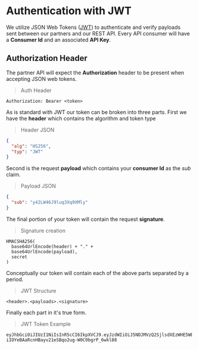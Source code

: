 # Authentication with JWT
We utilize JSON Web Tokens ([JWT](https://jwt.io/)) to authenticate and verify payloads sent between our partners and our REST API. Every API consumer will have a **Consumer Id** and an associated **API Key**.

## Authorization Header
The partner API will expect the **Authorization** header to be present when accepting JSON web tokens. 
> Auth Header

````
Authorization: Bearer <token>
````
As is standard with JWT our token can be broken into three parts. First we have the **header** which contains the algorithm and token type
> Header JSON

````json
{
  "alg": "HS256",
  "typ": "JWT"
}
````
Second is the request **payload** which contains your **consumer Id** as the *sub* claim.
> Payload JSON

````json
{
  "sub": "y42LW46J9luq3Xq9XMly"
}
````
The final portion of your token will contain the request **signature**.
> Signature creation

````
HMACSHA256(
  base64UrlEncode(header) + "." +
  base64UrlEncode(payload),
  secret
)
````
Conceptually our token will contain each of the above parts separated by a period. 
> JWT Structure

````
<header>.<payloads>.<signature>
````
Finally each part in it's true form.
> JWT Token Example

````
eyJhbGciOiJIUzI1NiIsInR5cCI6IkpXVCJ9.eyJzdWIiOiJ5NDJMVzQ2SjlsdXEzWHE5WE1seSJ9.-iIOYeBAaRcnHBayv21eSBqo2ug-W0C0bgrP_6wkl88
````